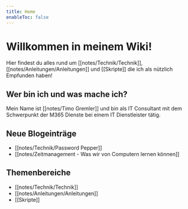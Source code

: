 ```yaml
---
title: Home
enableToc: false
---
```


# Willkommen in meinem Wiki!

Hier findest du alles rund um [[notes/Technik/Technik]], [[notes/Anleitungen/Anleitungen]] und [[Skripte]] die ich als nützlich Empfunden haben!  

## Wer bin ich und was mache ich?
Mein Name ist [[notes/Timo Gremler]] und bin als IT Consultant mit dem Schwerpunkt der M365 Dienste bei einem IT Dienstleister tätig.

## Neue Blogeinträge
- [[notes/Technik/Password Pepper]]
- [[notes/Zeitmanagement - Was wir von Computern lernen können]]

## Themenbereiche
- [[notes/Technik/Technik]]
- [[notes/Anleitungen/Anleitungen]]
- [[Skripte]]
